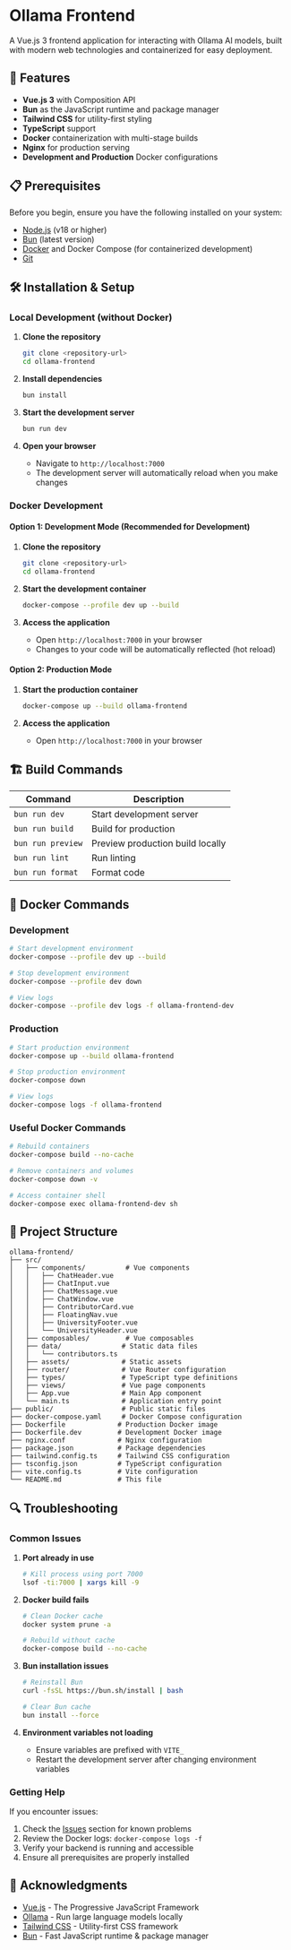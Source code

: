 # Ollama Frontend

A Vue.js 3 frontend application for interacting with Ollama AI models, built with modern web technologies and containerized for easy deployment.

## 🚀 Features

- **Vue.js 3** with Composition API
- **Bun** as the JavaScript runtime and package manager
- **Tailwind CSS** for utility-first styling
- **TypeScript** support
- **Docker** containerization with multi-stage builds
- **Nginx** for production serving
- **Development and Production** Docker configurations

## 📋 Prerequisites

Before you begin, ensure you have the following installed on your system:

- [Node.js](https://nodejs.org/) (v18 or higher)
- [Bun](https://bun.sh/) (latest version)
- [Docker](https://www.docker.com/) and Docker Compose (for containerized development)
- [Git](https://git-scm.com/)

## 🛠️ Installation & Setup

### Local Development (without Docker)

1. **Clone the repository**
   ```bash
   git clone <repository-url>
   cd ollama-frontend
   ```

2. **Install dependencies**
   ```bash
   bun install
   ```

3. **Start the development server**
   ```bash
   bun run dev
   ```

4. **Open your browser**
    - Navigate to `http://localhost:7000`
    - The development server will automatically reload when you make changes

### Docker Development

#### Option 1: Development Mode (Recommended for Development)

1. **Clone the repository**
   ```bash
   git clone <repository-url>
   cd ollama-frontend
   ```

2. **Start the development container**
   ```bash
   docker-compose --profile dev up --build
   ```

3. **Access the application**
    - Open `http://localhost:7000` in your browser
    - Changes to your code will be automatically reflected (hot reload)

#### Option 2: Production Mode

1. **Start the production container**
   ```bash
   docker-compose up --build ollama-frontend
   ```

2. **Access the application**
    - Open `http://localhost:7000` in your browser

## 🏗️ Build Commands

| Command | Description |
|---------|-------------|
| `bun run dev` | Start development server |
| `bun run build` | Build for production |
| `bun run preview` | Preview production build locally |
| `bun run lint` | Run linting |
| `bun run format` | Format code |

## 🐳 Docker Commands

### Development
```bash
# Start development environment
docker-compose --profile dev up --build

# Stop development environment
docker-compose --profile dev down

# View logs
docker-compose --profile dev logs -f ollama-frontend-dev
```

### Production
```bash
# Start production environment
docker-compose up --build ollama-frontend

# Stop production environment
docker-compose down

# View logs
docker-compose logs -f ollama-frontend
```

### Useful Docker Commands
```bash
# Rebuild containers
docker-compose build --no-cache

# Remove containers and volumes
docker-compose down -v

# Access container shell
docker-compose exec ollama-frontend-dev sh
```

## 📁 Project Structure

```
ollama-frontend/
├── src/
│   ├── components/          # Vue components
│   │   ├── ChatHeader.vue
│   │   ├── ChatInput.vue
│   │   ├── ChatMessage.vue
│   │   ├── ChatWindow.vue
│   │   ├── ContributorCard.vue
│   │   ├── FloatingNav.vue
│   │   ├── UniversityFooter.vue
│   │   └── UniversityHeader.vue
│   ├── composables/         # Vue composables
│   ├── data/               # Static data files
│   │   └── contributors.ts
│   ├── assets/             # Static assets
│   ├── router/             # Vue Router configuration
│   ├── types/              # TypeScript type definitions
│   ├── views/              # Vue page components
│   ├── App.vue             # Main App component
│   └── main.ts             # Application entry point
├── public/                 # Public static files
├── docker-compose.yaml     # Docker Compose configuration
├── Dockerfile             # Production Docker image
├── Dockerfile.dev         # Development Docker image
├── nginx.conf             # Nginx configuration
├── package.json           # Package dependencies
├── tailwind.config.ts     # Tailwind CSS configuration
├── tsconfig.json          # TypeScript configuration
├── vite.config.ts         # Vite configuration
└── README.md              # This file
```

## 🔍 Troubleshooting

### Common Issues

1. **Port already in use**
   ```bash
   # Kill process using port 7000
   lsof -ti:7000 | xargs kill -9
   ```

2. **Docker build fails**
   ```bash
   # Clean Docker cache
   docker system prune -a
   
   # Rebuild without cache
   docker-compose build --no-cache
   ```

3. **Bun installation issues**
   ```bash
   # Reinstall Bun
   curl -fsSL https://bun.sh/install | bash
   
   # Clear Bun cache
   bun install --force
   ```

4. **Environment variables not loading**
    - Ensure variables are prefixed with `VITE_`
    - Restart the development server after changing environment variables

### Getting Help

If you encounter issues:

1. Check the [Issues](../../issues) section for known problems
2. Review the Docker logs: `docker-compose logs -f`
3. Verify your backend is running and accessible
4. Ensure all prerequisites are properly installed


## 🙏 Acknowledgments

- [Vue.js](https://vuejs.org/) - The Progressive JavaScript Framework
- [Ollama](https://ollama.ai/) - Run large language models locally
- [Tailwind CSS](https://tailwindcss.com/) - Utility-first CSS framework
- [Bun](https://bun.sh/) - Fast JavaScript runtime & package manager